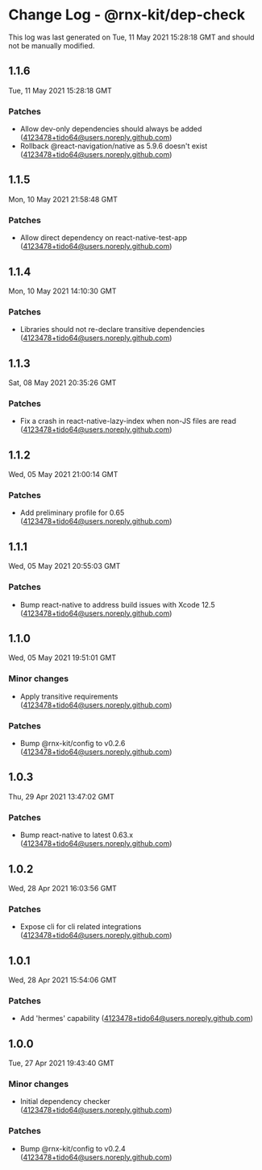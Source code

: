 # Change Log - @rnx-kit/dep-check

This log was last generated on Tue, 11 May 2021 15:28:18 GMT and should not be manually modified.

<!-- Start content -->

## 1.1.6

Tue, 11 May 2021 15:28:18 GMT

### Patches

- Allow dev-only dependencies should always be added (4123478+tido64@users.noreply.github.com)
- Rollback @react-navigation/native as 5.9.6 doesn't exist (4123478+tido64@users.noreply.github.com)

## 1.1.5

Mon, 10 May 2021 21:58:48 GMT

### Patches

- Allow direct dependency on react-native-test-app (4123478+tido64@users.noreply.github.com)

## 1.1.4

Mon, 10 May 2021 14:10:30 GMT

### Patches

- Libraries should not re-declare transitive dependencies (4123478+tido64@users.noreply.github.com)

## 1.1.3

Sat, 08 May 2021 20:35:26 GMT

### Patches

- Fix a crash in react-native-lazy-index when non-JS files are read (4123478+tido64@users.noreply.github.com)

## 1.1.2

Wed, 05 May 2021 21:00:14 GMT

### Patches

- Add preliminary profile for 0.65 (4123478+tido64@users.noreply.github.com)

## 1.1.1

Wed, 05 May 2021 20:55:03 GMT

### Patches

- Bump react-native to address build issues with Xcode 12.5 (4123478+tido64@users.noreply.github.com)

## 1.1.0

Wed, 05 May 2021 19:51:01 GMT

### Minor changes

- Apply transitive requirements (4123478+tido64@users.noreply.github.com)

### Patches

- Bump @rnx-kit/config to v0.2.6 (4123478+tido64@users.noreply.github.com)

## 1.0.3

Thu, 29 Apr 2021 13:47:02 GMT

### Patches

- Bump react-native to latest 0.63.x (4123478+tido64@users.noreply.github.com)

## 1.0.2

Wed, 28 Apr 2021 16:03:56 GMT

### Patches

- Expose cli for cli related integrations (4123478+tido64@users.noreply.github.com)

## 1.0.1

Wed, 28 Apr 2021 15:54:06 GMT

### Patches

- Add 'hermes' capability (4123478+tido64@users.noreply.github.com)

## 1.0.0

Tue, 27 Apr 2021 19:43:40 GMT

### Minor changes

- Initial dependency checker (4123478+tido64@users.noreply.github.com)

### Patches

- Bump @rnx-kit/config to v0.2.4 (4123478+tido64@users.noreply.github.com)
